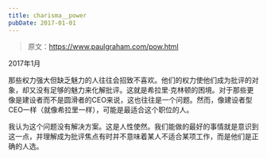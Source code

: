 ```yaml
---
title: charisma__power
pubDate: 2017-01-01
---
```


> 原文：https://www.paulgraham.com/pow.html 

            
2017年1月

那些权力强大但缺乏魅力的人往往会招致不喜欢。他们的权力使他们成为批评的对象，却又没有足够的魅力来化解批评。这就是希拉里·克林顿的困境。对于那些更像是建设者而不是圆滑者的CEO来说，这也往往是一个问题。然而，像建设者型CEO一样（就像希拉里一样），可能是最适合这个职位的人。

我认为这个问题没有解决方案。这是人性使然。我们能做的最好的事情就是意识到这一点，并理解成为批评焦点有时并不意味着某人不适合某项工作，而是他们是正确的人选。
